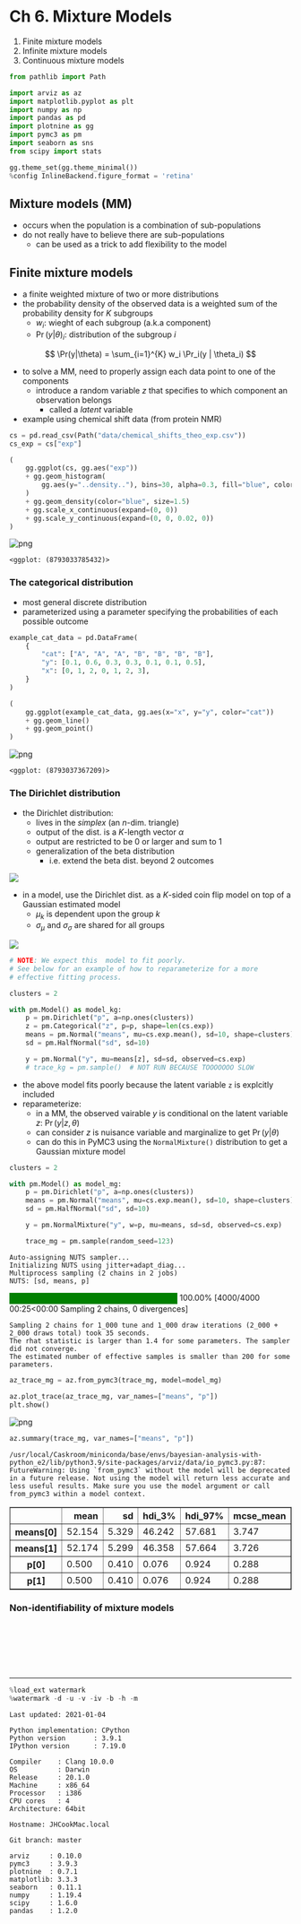 # Ch 6. Mixture Models

1. Finite mixture models
2. Infinite mixture models
3. Continuous mixture models

```python
from pathlib import Path

import arviz as az
import matplotlib.pyplot as plt
import numpy as np
import pandas as pd
import plotnine as gg
import pymc3 as pm
import seaborn as sns
from scipy import stats

gg.theme_set(gg.theme_minimal())
%config InlineBackend.figure_format = 'retina'
```

## Mixture models (MM)

- occurs when the population is a combination of sub-populations
- do not really have to believe there are sub-populations
    - can be used as a trick to add flexibility to the model

## Finite mixture models

- a finite weighted mixture of two or more distributions
- the probability density of the observed data is a weighted sum of the probability density for $K$ subgroups
    - $w_i$: wieght of each subgroup (a.k.a component)
    - $\Pr(y|\theta)_i$: distribution of the subgroup $i$

$$
\Pr(y|\theta) = \sum_{i=1}^{K} w_i \Pr_i(y | \theta_i)
$$

- to solve a MM, need to properly assign each data point to one of the components
    - introduce a random variable $z$ that specifies to which component an observation belongs
        - called a *latent* variable
- example using chemical shift data (from protein NMR)

```python
cs = pd.read_csv(Path("data/chemical_shifts_theo_exp.csv"))
cs_exp = cs["exp"]

(
    gg.ggplot(cs, gg.aes("exp"))
    + gg.geom_histogram(
        gg.aes(y="..density.."), bins=30, alpha=0.3, fill="blue", color="blue"
    )
    + gg.geom_density(color="blue", size=1.5)
    + gg.scale_x_continuous(expand=(0, 0))
    + gg.scale_y_continuous(expand=(0, 0, 0.02, 0))
)
```

![png](06_mixture-models_files/06_mixture-models_4_0.png)

    <ggplot: (8793033785432)>

### The categorical distribution

- most general discrete distribution
- parameterized using a parameter specifying the probabilities of each possible outcome

```python
example_cat_data = pd.DataFrame(
    {
        "cat": ["A", "A", "A", "B", "B", "B", "B"],
        "y": [0.1, 0.6, 0.3, 0.3, 0.1, 0.1, 0.5],
        "x": [0, 1, 2, 0, 1, 2, 3],
    }
)

(
    gg.ggplot(example_cat_data, gg.aes(x="x", y="y", color="cat"))
    + gg.geom_line()
    + gg.geom_point()
)
```

![png](06_mixture-models_files/06_mixture-models_6_0.png)

    <ggplot: (8793037367209)>

### The Dirichlet distribution

- the Dirichlet distribution:
    - lives in the *simplex* (an $n$-dim. triangle)
    - output of the dist. is a $K$-length vector $\alpha$
    - output are restricted to be 0 or larger and sum to 1
    - generalization of the beta distribution
        - i.e. extend the beta dist. beyond 2 outcomes

![](assets/ch06/Dirichlet-triangles.png)

- in a model, use the Dirichlet dist. as a $K$-sided coin flip model on top of a Gaussian estimated model
    - $\mu_k$ is dependent upon the group $k$
    - $\sigma_\mu$ and $\sigma_\sigma$ are shared for all groups

![](assets/ch06/Dirichlet-prior-mixture-model.png)

```python
# NOTE: We expect this  model to fit poorly.
# See below for an example of how to reparameterize for a more
# effective fitting process.

clusters = 2

with pm.Model() as model_kg:
    p = pm.Dirichlet("p", a=np.ones(clusters))
    z = pm.Categorical("z", p=p, shape=len(cs.exp))
    means = pm.Normal("means", mu=cs.exp.mean(), sd=10, shape=clusters)
    sd = pm.HalfNormal("sd", sd=10)

    y = pm.Normal("y", mu=means[z], sd=sd, observed=cs.exp)
    # trace_kg = pm.sample()  # NOT RUN BECAUSE TOOOOOOO SLOW
```

- the above model fits poorly because the latent variable `z` is explcitly included
- reparameterize:
    - in a MM, the observed vairable $y$ is conditional on the latent variable $z$: $\Pr(y|z, \theta)$
    - can consider $z$ is nuisance variable and marginalize to get $\Pr(y | \theta)$
    - can do this in PyMC3 using the `NormalMixture()` distribution to get a Gaussian mixture model

```python
clusters = 2

with pm.Model() as model_mg:
    p = pm.Dirichlet("p", a=np.ones(clusters))
    means = pm.Normal("means", mu=cs.exp.mean(), sd=10, shape=clusters)
    sd = pm.HalfNormal("sd", sd=10)

    y = pm.NormalMixture("y", w=p, mu=means, sd=sd, observed=cs.exp)

    trace_mg = pm.sample(random_seed=123)
```

    Auto-assigning NUTS sampler...
    Initializing NUTS using jitter+adapt_diag...
    Multiprocess sampling (2 chains in 2 jobs)
    NUTS: [sd, means, p]

<div>
    <style>
        /*Turns off some styling*/
        progress {
            /*gets rid of default border in Firefox and Opera.*/
            border: none;
            /*Needs to be in here for Safari polyfill so background images work as expected.*/
            background-size: auto;
        }
        .progress-bar-interrupted, .progress-bar-interrupted::-webkit-progress-bar {
            background: #F44336;
        }
    </style>
  <progress value='4000' class='' max='4000' style='width:300px; height:20px; vertical-align: middle;'></progress>
  100.00% [4000/4000 00:25<00:00 Sampling 2 chains, 0 divergences]
</div>

    Sampling 2 chains for 1_000 tune and 1_000 draw iterations (2_000 + 2_000 draws total) took 35 seconds.
    The rhat statistic is larger than 1.4 for some parameters. The sampler did not converge.
    The estimated number of effective samples is smaller than 200 for some parameters.

```python
az_trace_mg = az.from_pymc3(trace_mg, model=model_mg)
```

```python
az.plot_trace(az_trace_mg, var_names=["means", "p"])
plt.show()
```

![png](06_mixture-models_files/06_mixture-models_12_0.png)

```python
az.summary(trace_mg, var_names=["means", "p"])
```

    /usr/local/Caskroom/miniconda/base/envs/bayesian-analysis-with-python_e2/lib/python3.9/site-packages/arviz/data/io_pymc3.py:87: FutureWarning: Using `from_pymc3` without the model will be deprecated in a future release. Not using the model will return less accurate and less useful results. Make sure you use the model argument or call from_pymc3 within a model context.

<div>
<style scoped>
    .dataframe tbody tr th:only-of-type {
        vertical-align: middle;
    }

    .dataframe tbody tr th {
        vertical-align: top;
    }

    .dataframe thead th {
        text-align: right;
    }
</style>
<table border="1" class="dataframe">
  <thead>
    <tr style="text-align: right;">
      <th></th>
      <th>mean</th>
      <th>sd</th>
      <th>hdi_3%</th>
      <th>hdi_97%</th>
      <th>mcse_mean</th>
      <th>mcse_sd</th>
      <th>ess_mean</th>
      <th>ess_sd</th>
      <th>ess_bulk</th>
      <th>ess_tail</th>
      <th>r_hat</th>
    </tr>
  </thead>
  <tbody>
    <tr>
      <th>means[0]</th>
      <td>52.154</td>
      <td>5.329</td>
      <td>46.242</td>
      <td>57.681</td>
      <td>3.747</td>
      <td>3.169</td>
      <td>2.0</td>
      <td>2.0</td>
      <td>3.0</td>
      <td>63.0</td>
      <td>1.83</td>
    </tr>
    <tr>
      <th>means[1]</th>
      <td>52.174</td>
      <td>5.299</td>
      <td>46.358</td>
      <td>57.664</td>
      <td>3.726</td>
      <td>3.152</td>
      <td>2.0</td>
      <td>2.0</td>
      <td>3.0</td>
      <td>61.0</td>
      <td>1.83</td>
    </tr>
    <tr>
      <th>p[0]</th>
      <td>0.500</td>
      <td>0.410</td>
      <td>0.076</td>
      <td>0.924</td>
      <td>0.288</td>
      <td>0.244</td>
      <td>2.0</td>
      <td>2.0</td>
      <td>3.0</td>
      <td>93.0</td>
      <td>1.83</td>
    </tr>
    <tr>
      <th>p[1]</th>
      <td>0.500</td>
      <td>0.410</td>
      <td>0.076</td>
      <td>0.924</td>
      <td>0.288</td>
      <td>0.244</td>
      <td>2.0</td>
      <td>2.0</td>
      <td>3.0</td>
      <td>93.0</td>
      <td>1.83</td>
    </tr>
  </tbody>
</table>
</div>

### Non-identifiability of mixture models

```python

```

```python

```

```python

```

```python

```

```python

```

```python

```

```python

```

---

```python
%load_ext watermark
%watermark -d -u -v -iv -b -h -m
```

    Last updated: 2021-01-04
    
    Python implementation: CPython
    Python version       : 3.9.1
    IPython version      : 7.19.0
    
    Compiler    : Clang 10.0.0 
    OS          : Darwin
    Release     : 20.1.0
    Machine     : x86_64
    Processor   : i386
    CPU cores   : 4
    Architecture: 64bit
    
    Hostname: JHCookMac.local
    
    Git branch: master
    
    arviz     : 0.10.0
    pymc3     : 3.9.3
    plotnine  : 0.7.1
    matplotlib: 3.3.3
    seaborn   : 0.11.1
    numpy     : 1.19.4
    scipy     : 1.6.0
    pandas    : 1.2.0
